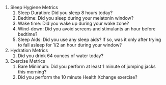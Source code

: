 1. Sleep Hygiene Metrics 
	1. Sleep Duration: Did you sleep 8 hours today?
	2. Bedtime: Did you sleep during your melatonin window?
	3. Wake time: Did you wake up during your wake zone?
	4. Wind-down: Did you avoid screens and stimulants an hour before bedtime?
	5. Sleep Aids: Did you use any sleep aids? If so, was it only after trying to fall asleep for 1/2 an hour during your window?
2. Hydration Metrics
	1. Did you drink 64 ounces of water today? 
3. Exercise Metrics
	1. Bare Minimum: Did you perform at least 1 minute of jumping jacks this morning?
	2. Did you perform the 10 minute Health Xchange exercise? 